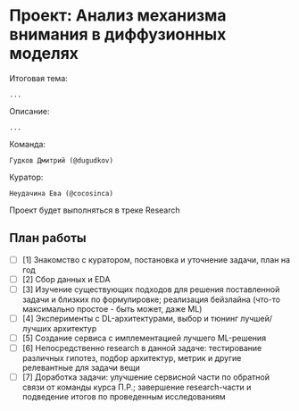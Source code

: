 # Проект: Анализ механизма внимания в диффузионных моделях
Итоговая тема: 
```
...
```
Описание:
```
...
```
Команда: 
```
Гудков Дмитрий (@dugudkov)
```
Куратор:
```
Неудачина Ева (@cocosinca)
```
Проект будет выполняться в треке Research
## План работы
- [ ] [1] Знакомство с куратором, постановка и уточнение задачи, план на год
- [ ] [2] Сбор данных и EDA
- [ ] [3] Изучение существующих подходов для решения поставленной задачи и близких по формулировке; реализация бейзлайна (что-то максимально простое - быть может, даже ML)
- [ ] [4] Эксперименты с DL-архитектурами, выбор и тюнинг лучшей/лучших архитектур
- [ ] [5] Создание сервиса с имплементацией лучшего ML-решения
- [ ] [6] Непосредственно research в данной задаче: тестирование различных гипотез, подбор архитектур, метрик и другие релевантные для задачи вещи
- [ ] [7] Доработка задачи: улучшение сервисной части по обратной связи от команды курса П.Р.; завершение research-части и подведение итогов по проведенным исследованиям
